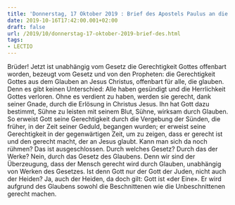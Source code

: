 ```yaml
---
title: 'Donnerstag, 17 Oktober 2019 : Brief des Apostels Paulus an die Römer 3,21-30a.'
date: 2019-10-16T17:42:00.001+02:00
draft: false
url: /2019/10/donnerstag-17-oktober-2019-brief-des.html
tags: 
- LECTIO
---
```


Brüder! Jetzt ist unabhängig vom Gesetz die Gerechtigkeit Gottes offenbart worden, bezeugt vom Gesetz und von den Propheten: die Gerechtigkeit Gottes aus dem Glauben an Jesus Christus, offenbart für alle, die glauben. Denn es gibt keinen Unterschied: Alle haben gesündigt und die Herrlichkeit Gottes verloren. Ohne es verdient zu haben, werden sie gerecht, dank seiner Gnade, durch die Erlösung in Christus Jesus. Ihn hat Gott dazu bestimmt, Sühne zu leisten mit seinem Blut, Sühne, wirksam durch Glauben. So erweist Gott seine Gerechtigkeit durch die Vergebung der Sünden, die früher, in der Zeit seiner Geduld, begangen wurden; er erweist seine Gerechtigkeit in der gegenwärtigen Zeit, um zu zeigen, dass er gerecht ist und den gerecht macht, der an Jesus glaubt. Kann man sich da noch rühmen? Das ist ausgeschlossen. Durch welches Gesetz? Durch das der Werke? Nein, durch das Gesetz des Glaubens. Denn wir sind der Überzeugung, dass der Mensch gerecht wird durch Glauben, unabhängig von Werken des Gesetzes. Ist denn Gott nur der Gott der Juden, nicht auch der Heiden? Ja, auch der Heiden, da doch gilt: Gott ist «der Eine». Er wird aufgrund des Glaubens sowohl die Beschnittenen wie die Unbeschnittenen gerecht machen.